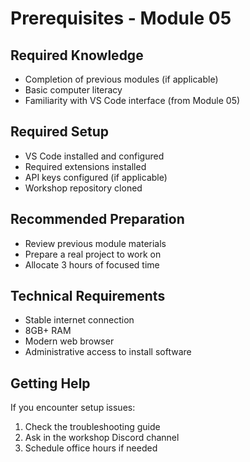 # Prerequisites - Module 05

## Required Knowledge
- Completion of previous modules (if applicable)
- Basic computer literacy
- Familiarity with VS Code interface (from Module 05)

## Required Setup
- VS Code installed and configured
- Required extensions installed
- API keys configured (if applicable)
- Workshop repository cloned

## Recommended Preparation
- Review previous module materials
- Prepare a real project to work on
- Allocate 3 hours of focused time

## Technical Requirements
- Stable internet connection
- 8GB+ RAM
- Modern web browser
- Administrative access to install software

## Getting Help
If you encounter setup issues:
1. Check the troubleshooting guide
2. Ask in the workshop Discord channel
3. Schedule office hours if needed
